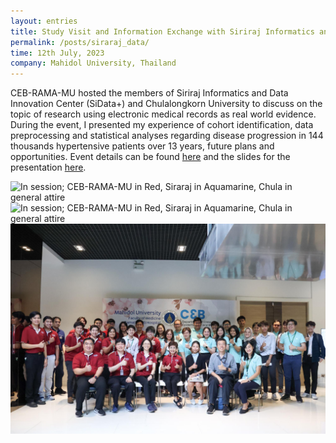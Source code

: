 ```yaml
---
layout: entries
title: Study Visit and Information Exchange with Siriraj Informatics and Data Innovation Center (SiData+) and Faculty of Medicine, Chulalongkorn University
permalink: /posts/siraraj_data/
time: 12th July, 2023
company: Mahidol University, Thailand
---
```


CEB-RAMA-MU hosted the members of Siriraj Informatics and Data Innovation Center (SiData+) and Chulalongkorn University to discuss on the topic of research using electronic medical records as real world evidence. <span /> During the event, I presented my experience of cohort identification, data preprocessing and statistical analyses regarding disease progression in 144 thousands hypertensive patients over 13 years, future plans and opportunities. Event details can be found [here](https://www.rama.mahidol.ac.th/ceb/gallery/2023/StudyVisitSiData%2BandCU%29) and the slides for the presentation [here](/assets/docs/sirarij_20230712.pdf).

<div id="photos">
	<img class="landscape" src="/assets/photos/siriraj-1.jpg" title="In session; CEB-RAMA-MU in Red, Siraraj in Aquamarine, Chula in general attire" alt="In session; CEB-RAMA-MU in Red, Siraraj in Aquamarine, Chula in general attire"/>
	<img class="landscape" src="/assets/photos/siriraj-2.jpg" title="In session; CEB-RAMA-MU in Red, Siraraj in Aquamarine, Chula in general attire" alt="In session; CEB-RAMA-MU in Red, Siraraj in Aquamarine, Chula in general attire"/>
	<img class="landscape" src="/assets/photos/siriraj-3.jpg" title="Group Photo; CEB-RAMA-MU in Red, Siraraj in Aquamarine, Chula in general attire" alt="Group Photo; CEB-RAMA-MU in Red, Siraraj in Aquamarine, Chula in general attire"/>
</div>
